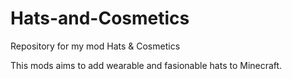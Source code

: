 # Hats-and-Cosmetics
 Repository for my mod Hats & Cosmetics
 
This mods aims to add wearable and fasionable hats to Minecraft.
